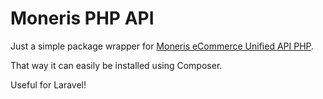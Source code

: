 # Moneris PHP API
Just a simple package wrapper for [Moneris eCommerce Unified API PHP](https://github.com/Moneris/eCommerce-Unified-API-PHP).

That way  it can easily be installed using Composer.

Useful for Laravel!
